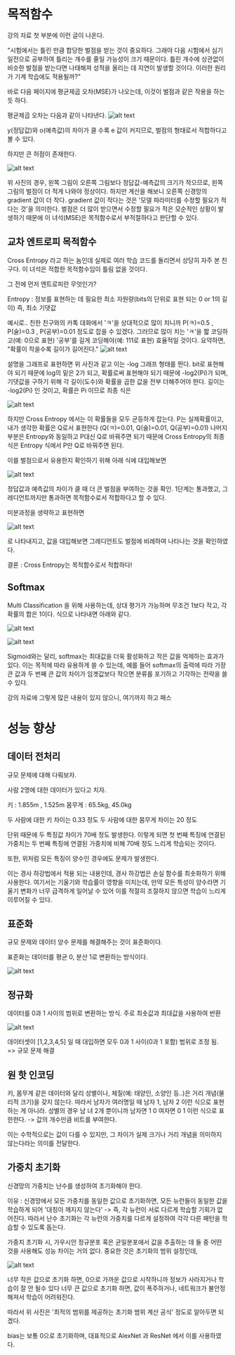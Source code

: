 # 목적함수

강의 자료 첫 부분에 이런 글이 나온다.

"시험에서는 틀린 만큼 합당한 벌점을 받는 것이 중요하다. 그래야 다음 시험에서 심기일전으로 공부하여 틀리는 개수를 줄일 가능성이 크기 때문이다. 틀린 개수에 상관없이 비슷한 발점을 받는다면 나태해져 성적을 올리는 데 지연이 발생할 것이다. 이러한 원리가 기계 학습에도 적용될까?"

바로 다음 페이지에 평균제곱 오차(MSE)가 나오는데, 이것이 벌점과 같은 작용을 하는 듯 하다.

평균제곱 오차는 다음과 같이 나타낸다.
![alt text](img/딥러닝_최적화/image.png)

y(정답값)와 o(예측값)의 차이가 클 수록 e 값이 커지므로, 벌점의 형태로서 적합하다고 볼 수 있다.

하지만 큰 허점이 존재한다.

![alt text](img/딥러닝_최적화/image1.png)

위 사진의 경우, 왼쪽 그림이 오른쪽 그림보다 정답값-예측값의 크기가 작으므로, 왼쪽그림의 벌점이 더 적게 나와야 정상이다.
하지만 계산을 해보니 오른쪽 신경망의 gradient 값이 더 작다.
gradient 값이 작다는 것은 '모델 파라미터를 수정할 필요가 적다는 것'을 의미한다.
벌점은 더 많이 받으면서 수정할 필요가 적은 모순적인 상황이 발생하기 때문에 이 녀석(MSE)은 목적함수로서 부적절하다고 판단할 수 있다.

## 교차 엔트로피 목적함수

Cross Entropy 라고 하는 놈인데 실제로 여러 학습 코드를 돌리면서 상당히 자주 본 친구다.
이 녀석은 적합한 목적함수임이 틀림 없을 것이다.

그 전에 먼저 엔트로피란 무엇인가?

Entropy : 정보를 표현하는 데 필요한 최소 자원량(bits의 단위로 표현 되는 0 or 1의 길이) 즉, 최소 기댓값

예시로.. 친한 친구와의 카톡 대화에서 'ㅋ'을 상대적으로 많이 치니까 P(ㅋ)=0.5 , P(술)=0.3 , P(공부)=0.01 정도로 잡을 수 있겠다.
그러므로 많이 치는 'ㅋ'을 짧 코딩하고(예: 0으로 표현) '공부'를 길게 코딩해야(예: 111로 표현) 효율적일 것이다.
요약하면, "확률이 작을수록 길이가 길어진다." 
![alt text](img/딥러닝_최적화/image2.png)

설명을 그래프로 표현하면 위 사진과 같고 이는 -log 그래프 형태를 띈다.
bit로 표현해야 되기 때문에 log의 밑은 2가 되고, 확률로써 표현해야 되기 때문에 -log2(Pi)가 되며,
기댓값을 구하기 위해 각 길이(도수)와 확률을 곱한 값을 전부 더해주어야 한다.
길이는 -log2(Pi) 인 것이고, 확률은 Pi 이므로 최종 식은

![alt text](img/딥러닝_최적화/image3.png)


하지만 Cross Entropy 에서는 이 확률들을 모두 균등하게 잡는다. P는 실제확률이고, 내가 생각한 확률은 Q로서 표현한다 (Q(ㅋ)=0.01, Q(술)=0.01, Q(공부)=0.01)
나머지 부분은 Entropy와 동일하고 P대신 Q로 바꿔주면 되기 때문에 Cross Entropy의 최종식은 Entropy 식에서 P만 Q로 바꿔주면 된다.

이를 벌점으로서 유용한지 확인하기 위해 아래 식에 대입해보면

![alt text](img/딥러닝_최적화/image4.png)

정답값과 예측값의 차이가 클 때 더 큰 벌점을 부여하는 것을 확인. 1단계는 통과했고,
그레디언트까지만 통과하면 목적함수로서 적합하다고 할 수 있다.

미분과정을 생략하고 표현하면

![alt text](img/딥러닝_최적화/image5.png)

로 나타내지고, 값을 대입해보면 그레디언트도 벌점에 비례하여 나타나는 것을 확인하였다.

결론 : Cross Entropy는 목적함수로서 적합하다!


## Softmax

Multi Classification 을 위해 사용하는데, 상대 평가가 가능하며 무조건 1보다 작고, 각 확률의 합은 1이다.
식으로 나타내면 아래와 같다.

![alt text](img/딥러닝_최적화/image6.png)

![alt text](img/딥러닝_최적화/image7.png)

Sigmoid와는 달리, softmax는
최대값을 더욱 활성화하고 작은 값을 억제하는 효과가 있다. 이는 목적에 따라 유용하게 쓸 수 있는데, 예를 들어 softmax의 출력에 따라 가장 큰 값과 두 번째 큰 값의 차이가
임곗값보다 작으면 분류를 포기하고 기각하는 전략을 쓸 수 있다.

강의 자료에 그렇게 많은 내용이 있지 않으니, 여기까지 하고 패스



# 성능 향상

## 데이터 전처리

규모 문제에 대해 다뤄보자.

사람 2명에 대한 데이터가 있다고 치자.

키 : 1.855m , 1.525m
몸무게 : 65.5kg, 45.0kg

두 사람에 대한 키 차이는 0.33 정도
두 사람에 대한 몸무게 차이는 20 정도

단위 때문에 두 특징값 차이가 70배 정도 발생한다.
이렇게 되면 첫 번째 특징에 연결된 가중치는 두 번째 특징에 연결된 가중치에 비해 70배 정도 느리게 학습되는 것이다.

또한, 위처럼 모든 특징이 양수인 경우에도 문제가 발생한다.

이는 경사 하강법에서 적용 되는 내용인데, 경사 하강법은 손실 함수를 최솟화하기 위해 사용한다.
여기서는 기울기와 학습률이 영향을 미치는데,
만약 모든 특성이 양수라면 기울기 변화가 너무 급격하게 일어날 수 있어 이를 적절히 조절하지 않으면 학습이 느리게 이루어질 수 있다.


## 표준화

규모 문제와 데이터 양수 문제를 해결해주는 것이 표준화이다.

표준화는 데이터를 평균 0, 분산 1로 변환하는 방식이다.

![alt text](img/딥러닝_최적화/image8.png)

## 정규화

데이터를 0과 1 사이의 범위로 변환하는 방식. 주로 최솟값과 최대값을 사용하여 반환

![alt text](img/딥러닝_최적화/image9.png)

데이터셋이 [1,2,3,4,5] 일 때 대입하면 모두 0과 1 사이(0과 1 포함) 범위로 조정 됨. => 규모 문제 해결

## 원 핫 인코딩
키, 몸무게 같은 데이터와 달리 성별이나, 체질(예: 태양인, 소양인 등..)은 거리 개념(물리적 크기)을 갖지 않는다.
따라서 남자가 여러명일 때 남자 1, 남자 2 이런 식으로 표현하는 게 아니라. 성별의 경우 남 녀 2개 뿐이니까 
남자면 1 0  여자면 0 1 이런 식으로 표한한다. -> 값의 개수만큼 비트를 부여한다. 

이는 수학적으로는 값이 다를 수 있지만, 그 차이가 실제 크기나 거리 개념을 의미하지 않는다라는 의미를 전달한다.

## 가중치 초기화
신경망의 가중치는 난수를 생성하여 초기화해야 한다.

이유 : 신경망에서 모든 가중치를 동일한 값으로 초기화하면, 모든 뉴런들이 동일한 값을 학습하게 되어 '대칭이 깨지지 않는다'
-> 즉, 각 뉴런이 서로 다르게 학습할 기회가 없어진다. 따라서 난수 초기화는 각 뉴런의 가중치를 다르게 설정하여 각각 다른 패턴을 학습할 수 있도록 돕는다.

가중치 초기화 시, 가우시안 정규분포 혹은 균일분포에서 값을 추출하는 데 둘 중 어떤 것을 사용해도 성능 차이는 거의 없다.
중요한 것은 초기화의 범위 설정인데,

![alt text](img/딥러닝_최적화/image10.png)

너무 작은 값으로 초기화 하면, 0으로 가까운 값으로 시작하니까 정보가 사라지거나 학습이 잘 안 될수 있다
너무 큰 값으로 초기화 하면, 값이 폭주하거나, 네트워크가 불안정해져서 학습이 어려워진다.

따라서 위 사진은 '최적의 범위를 제공하는 초기화 범위 계산 공식' 정도로 알아두면 되겠다.

bias는 보통 0으로 초기화하며, 대표적으로 AlexNet 과 ResNet 에서 이를 사용하였다. 
